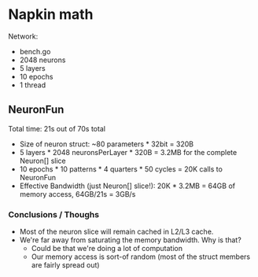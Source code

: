 # Napkin math

Network:
- bench.go
- 2048 neurons
- 5 layers
- 10 epochs
- 1 thread

## NeuronFun
Total time:  21s out of 70s total

- Size of neuron struct: ~80 parameters * 32bit = 320B
- 5 layers * 2048 neuronsPerLayer * 320B = 3.2MB for the complete Neuron[] slice
- 10 epochs * 10 patterns * 4 quarters * 50 cycles = 20K calls to NeuronFun
- Effective Bandwidth (just Neuron[] slice!): 20K * 3.2MB = 64GB of memory access, 64GB/21s = 3GB/s

### Conclusions / Thoughs
- Most of the neuron slice will remain cached in L2/L3 cache.
- We're far away from saturating the memory bandwidth. Why is that?
  - Could be that we're doing a lot of computation
  - Our memory access is sort-of random (most of the struct members are fairly spread out)